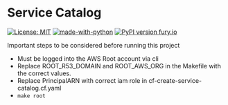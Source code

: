 Service Catalog
======
[![License: MIT](https://img.shields.io/badge/License-MIT-yellow.svg)](https://opensource.org/licenses/MIT)
[![made-with-python](https://img.shields.io/badge/Made%20with-Python-1f425f.svg)](https://www.python.org/)
[![PyPI version fury.io](https://badge.fury.io/py/cloudformation-seed.svg)](https://pypi.org/project/cloudformation-seed/)

Important steps to be considered before running this project
* Must be logged into the AWS Root account via cli
* Replace ROOT_R53_DOMAIN and ROOT_AWS_ORG in the Makefile with the correct values.
* Replace PrincipalARN with correct iam role in cf-create-service-catalog.cf.yaml
* ``` make root ```
